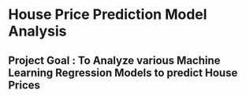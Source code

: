 # House Price Prediction Model Analysis

## Project Goal : To Analyze various Machine Learning Regression Models to predict House Prices

